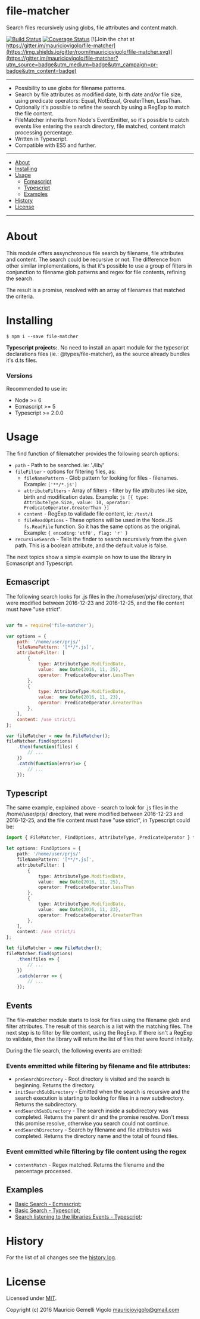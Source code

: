 file-matcher
=====================
Search files recursively using globs, file attributes and content match.


[![Build Status](https://travis-ci.org/mauriciovigolo/file-matcher.svg?branch=master)](https://travis-ci.org/mauriciovigolo/file-matcher)
[![Coverage Status](https://coveralls.io/repos/github/mauriciovigolo/file-matcher/badge.svg?branch=master)](https://coveralls.io/github/mauriciovigolo/file-matcher?branch=master)
[![Join the chat at https://gitter.im/mauriciovigolo/file-matcher](https://img.shields.io/gitter/room/mauriciovigolo/file-matcher.svg)](https://gitter.im/mauriciovigolo/file-matcher?utm_source=badge&utm_medium=badge&utm_campaign=pr-badge&utm_content=badge)

---

* Possibility to use globs for filename patterns.
* Search by file attributes as modified date, birth date and/or file size, using predicate operators: Equal, NotEqual, GreaterThen, LessThan.
* Optionally it's possible to refine the search by using a RegExp to match the file content.
* FileMatcher inherits from Node's EventEmitter, so it's possible to catch events like entering the search directory, file matched, content match processing percentage.
* Written in Typescript.
* Compatible with ES5 and further.

---

* [About](#about)
* [Installing](#installing)
* [Usage](#usage)
    - [Ecmascript](#ecmascript)
    - [Typescript](#typescript)
    - [Examples](#examples)
* [History](#history)
* [License](#license)

---


# About

This module offers assynchronous file search by filename, file attributes and content. The search could be recursive or not. The difference
from other similar implementations, is that it's possible to use a group of filters in conjunction to filename glob patterns and regex
for file contents, refining the search.

The result is a promise, resolved with an array of filenames that matched the criteria.


# Installing

```
$ npm i --save file-matcher
```
**Typescript projects:**. No need to install an apart module for the typescript declarations files (ie.: @types/file-matcher),
as the source already bundles it's d.ts files.

### Versions
Recommended to use in:
- Node >= 6
- Ecmascript >= 5
- Typescript >= 2.0.0


# Usage

The find function of filematcher provides the following search options:

* `path` -  Path to be searched. ie: './lib/'
* `fileFilter` -  options for filtering files, as:
    - `fileNamePattern` - Glob pattern for looking for files - filenames. Example: ```['**/*.js'] ```
    - `attributeFilters` - Array of filters - filter by file attributes like size, birth and modification dates. Example: ```js [{ type: AttributeType.Size, value: 10, operator: PredicateOperator.GreaterThan }] ```
    - `content` - RegExp to validade file content, ie: ```/test/i ```
    - `fileReadOptions` - These options will be used in the Node.JS `fs.ReadFile` function. So it has the same options as the original. Example: ```{ encoding:'utf8', flag: 'r' }```
* `recursiveSearch` - Tells the finder to search recursively from the given path. This is a boolean attribute, and the default value is false.

The next topics show a simple example on how to use the library in Ecmascript and Typescript.


## Ecmascript

The following search looks for .js files in the /home/user/prjs/ directory, that were
modified between 2016-12-23 and 2016-12-25, and the file content must have "use strict".


``` javascript

var fm = require('file-matcher');

var options = {
    path: '/home/user/prjs/'
    fileNamePattern: '[**/*.js]',
    attributeFilter: [
        {
            type: AttributeType.ModifiedDate,
            value:  new Date(2016, 11, 25),
            operator: PredicateOperator.LessThan
        },
        {
            type: AttributeType.ModifiedDate,
            value:  new Date(2016, 11, 23),
            operator: PredicateOperator.GreaterThan
        },
    ],
    content: /use strict/i
};

var fileMatcher = new fm.FileMatcher();
fileMatcher.find(options)
    .then(function(files) {
        // ...
    })
    .catch(function(error)=> {
        // ...
    });
```


## Typescript

The same example, explained above - search to look for .js files in the /home/user/prjs/ directory, that were
modified between 2016-12-23 and 2016-12-25, and the file content must have "use strict", in Typescript could
be:


``` typescript
import { FileMatcher, FindOptions, AttributeType, PredicateOperator } from 'file-matcher';

let options: FindOptions = {
    path: '/home/user/prjs/'
    fileNamePattern: '[**/*.js]',
    attributeFilter: [
        {
            type: AttributeType.ModifiedDate,
            value:  new Date(2016, 11, 25),
            operator: PredicateOperator.LessThan
        },
        {
            type: AttributeType.ModifiedDate,
            value:  new Date(2016, 11, 23),
            operator: PredicateOperator.GreaterThan
        },
    ],
    content: /use strict/i
};

let fileMatcher = new FileMatcher();
fileMatcher.find(options)
    .then(files => {
        // ...
    })
    .catch(error => {
        // ...
    });

```


## Events
The file-matcher module starts to look for files using the filename glob and filter attributes. The result of this search is a list with the matching files. The next step is to filter by file content, using the RegExp. If there isn't a RegExp to validate, then the library will return the list of files that were found initially.

During the file search, the following events are emitted:
### Events emmitted while filtering by filename and file attributes:
* `preSearchDirectory` - Root directory is visited and the search is beginning. Returns the directory.
* `initSearchSubDirectory` - Emitted when the search is recursive and the search execution is starting to looking for files in a new subdirectory. Returns the subdirectory.
* `endSearchSubDirectory` - The search inside a subdirectory was completed. Returns the parent dir and the promise resolve. Don't mess this promise resolve, otherwise you search could not continue.
* `endSearchDirectory` - Search by filename and file attributes was completed. Returns the directory name and the total of found files.
### Event emmitted while filtering by file content using the regex
* `contentMatch` - Regex matched. Returns the filename and the percentage processed.


## Examples
* [Basic Search - Ecmascript];
* [Basic Search - Typescript];
* [Search listening to the libraries Events - Typescript];


# History
For the list of all changes see the [history log](CHANGELOG.md).


# License

Licensed under [MIT](LICENSE.md).

Copyright (c) 2016 Mauricio Gemelli Vigolo <mauriciovigolo@gmail.com>


[Basic Search - Ecmascript]: https://github.com/mauriciovigolo/file-matcher-examples/file-matcher-basic-es#README
[Basic Search - Typescript]: https://github.com/mauriciovigolo/file-matcher-examples/file-matcher-basic-ts#README
[Search listening to the libraries Events - Typescript]: https://github.com/mauriciovigolo/file-matcher-examples/file-matcher-events#README